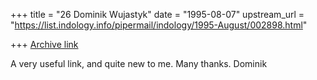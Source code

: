 +++
title = "26 Dominik Wujastyk"
date = "1995-08-07"
upstream_url = "https://list.indology.info/pipermail/indology/1995-August/002898.html"

+++
[Archive link](https://list.indology.info/pipermail/indology/1995-August/002898.html)

A very useful link, and quite new to me.  Many thanks.  Dominik






